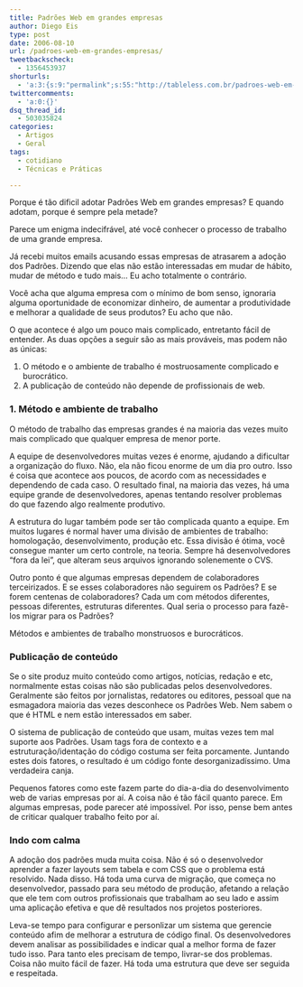 ```yaml
---
title: Padrões Web em grandes empresas
author: Diego Eis
type: post
date: 2006-08-10
url: /padroes-web-em-grandes-empresas/
tweetbackscheck:
  - 1356453937
shorturls:
  - 'a:3:{s:9:"permalink";s:55:"http://tableless.com.br/padroes-web-em-grandes-empresas";s:7:"tinyurl";s:26:"http://tinyurl.com/42kof48";s:4:"isgd";s:19:"http://is.gd/b4GqsR";}'
twittercomments:
  - 'a:0:{}'
dsq_thread_id:
  - 503035824
categories:
  - Artigos
  - Geral
tags:
  - cotidiano
  - Técnicas e Práticas

---
```

Porque é tão dificil adotar Padrões Web em grandes empresas? E quando adotam, porque é sempre pela metade?
  
Parece um enigma indecifrável, até você conhecer o processo de trabalho de uma grande empresa.
  
Já recebi muitos emails acusando essas empresas de atrasarem a adoção dos Padrões. Dizendo que elas não estão interessadas em mudar de hábito, mudar de método e tudo mais&#8230; Eu acho totalmente o contrário.
  
Você acha que alguma empresa com o mínimo de bom senso, ignoraria alguma oportunidade de economizar dinheiro, de aumentar a produtividade e melhorar a qualidade de seus produtos? Eu acho que não.

O que acontece é algo um pouco mais complicado, entretanto fácil de entender. As duas opções a seguir são as mais prováveis, mas podem não as únicas:

  1. O método e o ambiente de trabalho é mostruosamente complicado e burocrático.
  2. A publicação de conteúdo não depende de profissionais de web.

### 1. Método e ambiente de trabalho

O método de trabalho das empresas grandes é na maioria das vezes muito mais complicado que qualquer empresa de menor porte.

A equipe de desenvolvedores muitas vezes é enorme, ajudando a dificultar a organização do fluxo. Não, ela não ficou enorme de um dia pro outro. Isso é coisa que acontece aos poucos, de acordo com as necessidades e dependendo de cada caso. O resultado final, na maioria das vezes, há uma equipe grande de desenvolvedores, apenas tentando resolver problemas do que fazendo algo realmente produtivo.

A estrutura do lugar também pode ser tão complicada quanto a equipe. Em muitos lugares é normal haver uma divisão de ambientes de trabalho: homologação, desenvolvimento, produção etc. Essa divisão é ótima, você consegue manter um certo controle, na teoria. Sempre há desenvolvedores &#8220;fora da lei&#8221;, que alteram seus arquivos ignorando solenemente o CVS.
  
Outro ponto é que algumas empresas dependem de colaboradores terceirizados. E se esses colaboradores não seguirem os Padrões? E se forem centenas de colaboradores? Cada um com métodos diferentes, pessoas diferentes, estruturas diferentes. Qual seria o processo para fazê-los migrar para os Padrões?

Métodos e ambientes de trabalho monstruosos e burocráticos.

### Publicação de conteúdo

Se o site produz muito conteúdo como artigos, notícias, redação e etc, normalmente estas coisas não são publicadas pelos desenvolvedores. Geralmente são feitos por jornalistas, redatores ou editores, pessoal que na esmagadora maioria das vezes desconhece os Padrões Web. Nem sabem o que é HTML e nem estão interessados em saber.
  
O sistema de publicação de conteúdo que usam, muitas vezes tem mal suporte aos Padrões. Usam tags fora de contexto e a estruturação/identação do código costuma ser feita porcamente. Juntando estes dois fatores, o resultado é um código fonte desorganizadíssimo. Uma verdadeira canja.

Pequenos fatores como este fazem parte do dia-a-dia do desenvolvimento web de varias empresas por aí. A coisa não é tão fácil quanto parece. Em algumas empresas, pode parecer até impossível. Por isso, pense bem antes de criticar qualquer trabalho feito por aí.

### Indo com calma

A adoção dos padrões muda muita coisa. Não é só o desenvolvedor aprender a fazer layouts sem tabela e com CSS que o problema está resolvido. Nada disso. Há toda uma curva de migração, que começa no desenvolvedor, passado para seu método de produção, afetando a relação que ele tem com outros profissionais que trabalham ao seu lado e assim uma aplicação efetiva e que dê resultados nos projetos posteriores.

Leva-se tempo para configurar e personlizar um sistema que gerencie conteúdo afim de melhorar a estrutura de código final. Os desenvolvedores devem analisar as possibilidades e indicar qual a melhor forma de fazer tudo isso. Para tanto eles precisam de tempo, livrar-se dos problemas. Coisa não muito fácil de fazer. Há toda uma estrutura que deve ser seguida e respeitada.
